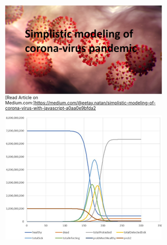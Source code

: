 ![Simplistic modeling of corona-virus with JavaScript](https://github.com/eetay/corona-virus-simulator/blob/master/poster.png)
[Read Article on Medium.com:]https://medium.com/@eetay.natan/simplistic-modeling-of-corona-virus-with-javascript-a0aa0e9bfda2

![Results Graph](https://github.com/eetay/corona-virus-simulator/blob/master/results/results.jpg)
